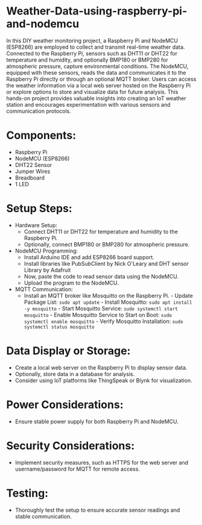 # Weather-Data-using-raspberry-pi-and-nodemcu
In this DIY weather monitoring project, a Raspberry Pi and NodeMCU (ESP8266) are employed to collect and transmit real-time weather data. Connected to the Raspberry Pi, sensors such as DHT11 or DHT22 for temperature and humidity, and optionally BMP180 or BMP280 for atmospheric pressure, capture environmental conditions. The NodeMCU, equipped with these sensors, reads the data and communicates it to the Raspberry Pi directly or through an optional MQTT broker. Users can access the weather information via a local web server hosted on the Raspberry Pi or explore options to store and visualize data for future analysis. This hands-on project provides valuable insights into creating an IoT weather station and encourages experimentation with various sensors and communication protocols.

# Components:
- Raspberry Pi
- NodeMCU (ESP8266)
- DHT22 Sensor
- Jumper Wires
- Breadboard
- 1 LED

# Setup Steps:
- Hardware Setup:
    - Connect DHT11 or DHT22 for temperature and humidity to the Raspberry Pi.
    - Optionally, connect BMP180 or BMP280 for atmospheric pressure.
- NodeMCU Programming:
    - Install Arduino IDE and add ESP8266 board support.
    - Install libraries like PubSubClient by Nick O'Leary and DHT sensor Library by Adafruit
    - Now, paste the code to read sensor data using the NodeMCU.
    - Upload the program to the NodeMCU.
- MQTT Communication:
    - Install an MQTT broker like Mosquitto on the Raspberry Pi.
          - Update Package List:
          ```
              sudo apt update
          ```
          - Install Mosquitto:
          ```
              sudo apt install -y mosquitto
          ```
          - Start Mosquitto Service:
          ```
              sudo systemctl start mosquitto
          ```
          - Enable Mosquitto Service to Start on Boot:
          ```
              sudo systemctl enable mosquitto
          ```
          - Verify Mosquitto Installation:
          ```
              sudo systemctl status mosquitto
          ```
# Data Display or Storage:
- Create a local web server on the Raspberry Pi to display sensor data.
- Optionally, store data in a database for analysis.
- Consider using IoT platforms like ThingSpeak or Blynk for visualization.
  
# Power Considerations:
- Ensure stable power supply for both Raspberry Pi and NodeMCU.

# Security Considerations:
- Implement security measures, such as HTTPS for the web server and username/password for MQTT for remote access.
  
# Testing:
- Thoroughly test the setup to ensure accurate sensor readings and stable communication.
  

